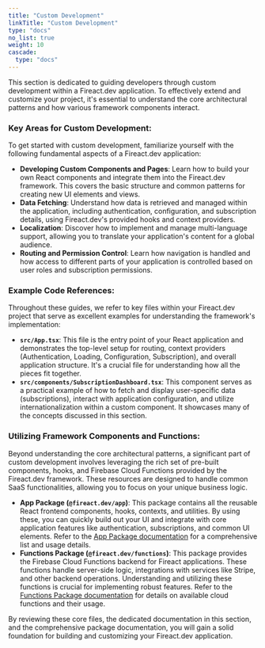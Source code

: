 ```yaml
---
title: "Custom Development"
linkTitle: "Custom Development"
type: "docs"
no_list: true
weight: 10
cascade:
  type: "docs"
---
```


This section is dedicated to guiding developers through custom development within a Fireact.dev application. To effectively extend and customize your project, it's essential to understand the core architectural patterns and how various framework components interact.

### Key Areas for Custom Development:

To get started with custom development, familiarize yourself with the following fundamental aspects of a Fireact.dev application:

*   **Developing Custom Components and Pages**: Learn how to build your own React components and integrate them into the Fireact.dev framework. This covers the basic structure and common patterns for creating new UI elements and views.
*   **Data Fetching**: Understand how data is retrieved and managed within the application, including authentication, configuration, and subscription details, using Fireact.dev's provided hooks and context providers.
*   **Localization**: Discover how to implement and manage multi-language support, allowing you to translate your application's content for a global audience.
*   **Routing and Permission Control**: Learn how navigation is handled and how access to different parts of your application is controlled based on user roles and subscription permissions.

### Example Code References:

Throughout these guides, we refer to key files within your Fireact.dev project that serve as excellent examples for understanding the framework's implementation:

*   **`src/App.tsx`**: This file is the entry point of your React application and demonstrates the top-level setup for routing, context providers (Authentication, Loading, Configuration, Subscription), and overall application structure. It's a crucial file for understanding how all the pieces fit together.
*   **`src/components/SubscriptionDashboard.tsx`**: This component serves as a practical example of how to fetch and display user-specific data (subscriptions), interact with application configuration, and utilize internationalization within a custom component. It showcases many of the concepts discussed in this section.

### Utilizing Framework Components and Functions:

Beyond understanding the core architectural patterns, a significant part of custom development involves leveraging the rich set of pre-built components, hooks, and Firebase Cloud Functions provided by the Fireact.dev framework. These resources are designed to handle common SaaS functionalities, allowing you to focus on your unique business logic.

*   **App Package (`@fireact.dev/app`)**: This package contains all the reusable React frontend components, hooks, contexts, and utilities. By using these, you can quickly build out your UI and integrate with core application features like authentication, subscriptions, and common UI elements. Refer to the [App Package documentation](../app/_index.md) for a comprehensive list and usage details.
*   **Functions Package (`@fireact.dev/functions`)**: This package provides the Firebase Cloud Functions backend for Fireact applications. These functions handle server-side logic, integrations with services like Stripe, and other backend operations. Understanding and utilizing these functions is crucial for implementing robust features. Refer to the [Functions Package documentation](../functions/_index.md) for details on available cloud functions and their usage.

By reviewing these core files, the dedicated documentation in this section, and the comprehensive package documentation, you will gain a solid foundation for building and customizing your Fireact.dev application.
